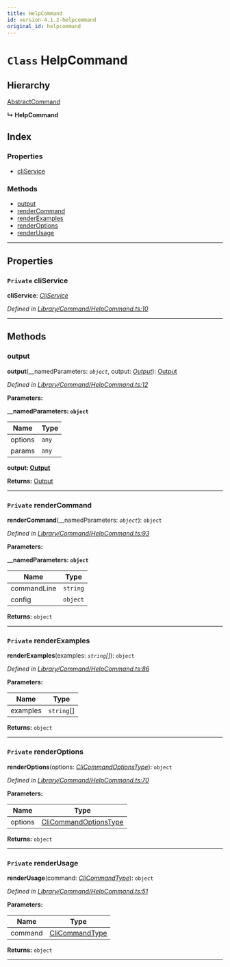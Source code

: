 ```yaml
---
title: HelpCommand
id: version-4.1.2-helpcommand
original_id: helpcommand
---
```


# `Class` HelpCommand

## Hierarchy

 [AbstractCommand](abstractcommand)

**↳ HelpCommand**

## Index

### Properties

* [cliService](helpcommand#cliservice)

### Methods

* [output](helpcommand#output)
* [renderCommand](helpcommand#rendercommand)
* [renderExamples](helpcommand#renderexamples)
* [renderOptions](helpcommand#renderoptions)
* [renderUsage](helpcommand#renderusage)

---

## Properties

<a id="cliservice"></a>

### `Private` cliService

**cliService**: *[CliService](cliservice)*

*Defined in [Library/Command/HelpCommand.ts:10](https://github.com/SpoonX/stix/blob/64b0f60/src/Library/Command/HelpCommand.ts#L10)*

___

## Methods

<a id="output"></a>

###  output

**output**(__namedParameters: *`object`*, output: *[Output](output)*): [Output](output)

*Defined in [Library/Command/HelpCommand.ts:12](https://github.com/SpoonX/stix/blob/64b0f60/src/Library/Command/HelpCommand.ts#L12)*

**Parameters:**

**__namedParameters: `object`**

| Name | Type |
| ------ | ------ |
| options | `any` |
| params | `any` |

**output: [Output](output)**

**Returns:** [Output](output)

___
<a id="rendercommand"></a>

### `Private` renderCommand

**renderCommand**(__namedParameters: *`object`*): `object`

*Defined in [Library/Command/HelpCommand.ts:93](https://github.com/SpoonX/stix/blob/64b0f60/src/Library/Command/HelpCommand.ts#L93)*

**Parameters:**

**__namedParameters: `object`**

| Name | Type |
| ------ | ------ |
| commandLine | `string` |
| config | `object` |

**Returns:** `object`

___
<a id="renderexamples"></a>

### `Private` renderExamples

**renderExamples**(examples: *`string`[]*): `object`

*Defined in [Library/Command/HelpCommand.ts:86](https://github.com/SpoonX/stix/blob/64b0f60/src/Library/Command/HelpCommand.ts#L86)*

**Parameters:**

| Name | Type |
| ------ | ------ |
| examples | `string`[] |

**Returns:** `object`

___
<a id="renderoptions"></a>

### `Private` renderOptions

**renderOptions**(options: *[CliCommandOptionsType]()*): `object`

*Defined in [Library/Command/HelpCommand.ts:70](https://github.com/SpoonX/stix/blob/64b0f60/src/Library/Command/HelpCommand.ts#L70)*

**Parameters:**

| Name | Type |
| ------ | ------ |
| options | [CliCommandOptionsType]() |

**Returns:** `object`

___
<a id="renderusage"></a>

### `Private` renderUsage

**renderUsage**(command: *[CliCommandType]()*): `object`

*Defined in [Library/Command/HelpCommand.ts:51](https://github.com/SpoonX/stix/blob/64b0f60/src/Library/Command/HelpCommand.ts#L51)*

**Parameters:**

| Name | Type |
| ------ | ------ |
| command | [CliCommandType]() |

**Returns:** `object`

___

